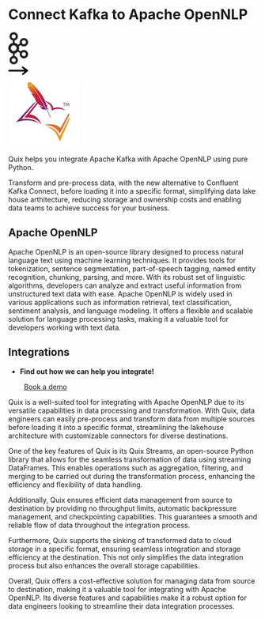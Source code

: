 # Connect Kafka to Apache OpenNLP

<div class="connect-images cards blog-grid-card" markdown>
<div>
<img src="../images/kafka_logo.png" width="40px" />
</div>
<div>
<img src="../images/arrow.svg" width="40px" />
</div>
<div>
<img src="./images/apache-opennlp_1.jpg" />
</div>
</div>

Quix helps you integrate Apache Kafka with Apache OpenNLP using pure Python.

Transform and pre-process data, with the new alternative to Confluent Kafka Connect, before loading it into a specific format, simplifying data lake house arthitecture, reducing storage and ownership costs and enabling data teams to achieve success for your business.

## Apache OpenNLP

Apache OpenNLP is an open-source library designed to process natural language text using machine learning techniques. It provides tools for tokenization, sentence segmentation, part-of-speech tagging, named entity recognition, chunking, parsing, and more. With its robust set of linguistic algorithms, developers can analyze and extract useful information from unstructured text data with ease. Apache OpenNLP is widely used in various applications such as information retrieval, text classification, sentiment analysis, and language modeling. It offers a flexible and scalable solution for language processing tasks, making it a valuable tool for developers working with text data.

## Integrations

<div class="grid cards" markdown>

- __Find out how we can help you integrate!__

    <a class="md-button md-button--primary" href="https://share.hsforms.com/1iW0TmZzKQMChk0lxd_tGiw4yjw2?__hstc=175542013.2303933fbd746c0ac86d9ccbe9bc9100.1728383268831.1729603416735.1729620918855.31&__hssc=175542013.1.1729620918855&__hsfp=2132701734" target="_blank" style="margin:.5rem;">Book a demo</a>

</div>


Quix is a well-suited tool for integrating with Apache OpenNLP due to its versatile capabilities in data processing and transformation. With Quix, data engineers can easily pre-process and transform data from multiple sources before loading it into a specific format, streamlining the lakehouse architecture with customizable connectors for diverse destinations.

One of the key features of Quix is its Quix Streams, an open-source Python library that allows for the seamless transformation of data using streaming DataFrames. This enables operations such as aggregation, filtering, and merging to be carried out during the transformation process, enhancing the efficiency and flexibility of data handling.

Additionally, Quix ensures efficient data management from source to destination by providing no throughput limits, automatic backpressure management, and checkpointing capabilities. This guarantees a smooth and reliable flow of data throughout the integration process.

Furthermore, Quix supports the sinking of transformed data to cloud storage in a specific format, ensuring seamless integration and storage efficiency at the destination. This not only simplifies the data integration process but also enhances the overall storage capabilities.

Overall, Quix offers a cost-effective solution for managing data from source to destination, making it a valuable tool for integrating with Apache OpenNLP. Its diverse features and capabilities make it a robust option for data engineers looking to streamline their data integration processes.

